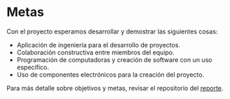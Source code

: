 # Metas
Con el proyecto esperamos desarrollar y demostrar las siguientes cosas:
- Aplicación de ingeniería para el desarrollo de proyectos.
- Colaboración constructiva entre miembros del equipo.
- Programación de computadoras y creación de software con un uso específico.
- Uso de componentes electrónicos para la creación del proyecto.

Para más detalle sobre objetivos y metas, revisar el repositorio del [reporte](https://github.com/ProyectoConsola/reporte).
